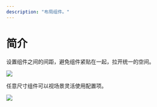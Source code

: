 ```yaml
---
description: "布局组件。"
---
```


# 简介

设置组件之间的间距，避免组件紧贴在一起，拉开统一的空间。

![](../../../images/checkbox/基本.png)

任意尺寸组件可以视场景灵活使用配置项。

![](../../../images/checkbox/自由配置项.png)

<!--

## 主题

| 内容 | 值           | 默认值  |
| :--- | :----------- | :------ |
| icon | icon/nothing | nothing |
| icon | icon/nothing | nothing |


## 相关文档

1. [Tag 标签](https://www.ucloud.cn)
2. [Notice 提示](https://www.ucloud.cn)

-->
